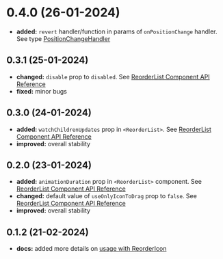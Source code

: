 # 0.4.0 (26-01-2024)
- **added:** `revert` handler/function in params of `onPositionChange` handler. See type [PositionChangeHandler](https://www.npmjs.com/package/react-reorder-list#positionchangehandler)
## 0.3.1 (25-01-2024)
- **changed:** `disable` prop to `disabled`. See [ReorderList Component API Reference](https://www.npmjs.com/package/react-reorder-list#reorderlist-component-api-reference)
- **fixed:** minor bugs
## 0.3.0 (24-01-2024)
- **added:** `watchChildrenUpdates` prop in `<ReorderList>`. See [ReorderList Component API Reference](https://www.npmjs.com/package/react-reorder-list#reorderlist-component-api-reference)
- **improved:** overall stability
## 0.2.0 (23-01-2024)
- **added:** `animationDuration` prop in `<ReorderList>` component. See [ReorderList Component API Reference](https://www.npmjs.com/package/react-reorder-list#reorderlist-component-api-reference)
- **changed:** default value of `useOnlyIconToDrag` prop to `false`. See [ReorderList Component API Reference](https://www.npmjs.com/package/react-reorder-list#reorderlist-component-api-reference)
- **improved:** overall stability
## 0.1.2 (21-02-2024)
- **docs:** added more details on [usage with ReorderIcon](https://www.npmjs.com/package/react-reorder-list#usage-with-reordericon)